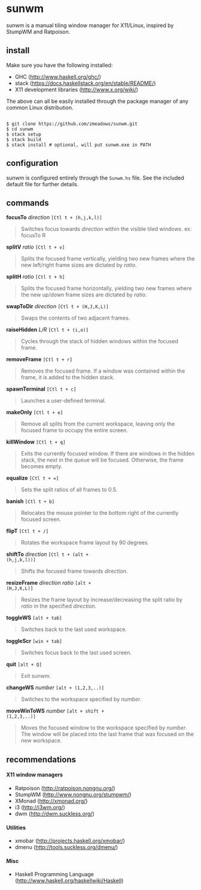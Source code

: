 # sunwm

sunwm is a manual tiling window manager for X11/Linux, inspired by StumpWM and Ratpoison.

## install

Make sure you have the following installed:

* GHC (http://www.haskell.org/ghc/)
* stack (https://docs.haskellstack.org/en/stable/README/)
* X11 development libraries (http://www.x.org/wiki/)

The above can all be easily installed through the package manager of any common Linux distribution.

<pre><code>
$ git clone https://github.com/zmeadows/sunwm.git
$ cd sunwm
$ stack setup
$ stack build
$ stack install # optional, will put sunwm.exe in PATH
</pre></code>

## configuration

sunwm is configured entirely through the <code>Sunwm.hs</code> file. See the included default file for further details.

## commands

<b>focusTo</b> <i>direction</i> <code>[Ctl t + (h,j,k,l)]</code> <br />
>Switches focus towards <i>direction</i> within the visible tiled windows.
ex: focusTo R

<b>splitV</b> <i>ratio</i> <code>[Ctl t + v]</code> <br />
>Splits the focused frame vertically, yielding two new frames where the new left/right frame sizes are dictated by <i>ratio</i>.

<b>splitH</b> <i>ratio</i> <code>[Ctl t + h]</code> <br />
>Splits the focused frame horizontally, yielding two new frames where the new up/down frame sizes are dictated by <i>ratio</i>.

<b>swapToDir</b> <i>direction</i> <code>[Ctl t + (H,J,K,L)]</code> <br />
>Swaps the contents of two adjacent frames.

<b>raiseHidden</b> <i>L/R</i> <code>[Ctl t + (i,o)]</code> <br />
>Cycles through the stack of hidden windows within the focused frame.

<b>removeFrame</b> <code>[Ctl t + r]</code> <br />
>Removes the focused frame. If a window was contained within the frame, it is added to the hidden stack.

<b>spawnTerminal</b> <code>[Ctl t + c]</code> <br />
>Launches a user-defined terminal.

<b>makeOnly</b> <code>[Ctl t + e]</code> <br />
>Remove all splits from the current workspace, leaving only the focused frame to occupy the entire screen.

<b>killWindow</b> <code>[Ctl t + q]</code> <br />
>Exits the currently focused window. If there are windows in the hidden stack, the next in the queue will be focused. Otherwise, the frame becomes empty.

<b>equalize</b> <code>[Ctl t + =]</code> <br />
>Sets the split ratios of all frames to 0.5.

<b>banish</b> <code>[Ctl t + b]</code> <br />
>Relocates the mouse pointer to the bottom right of the currently focused screen.

<b>flipT</b> <code>[Ctl t + /]</code> <br />
>Rotates the workspace frame layout by 90 degrees.

<b>shiftTo</b> <i>direction</i> <code>[Ctl t + (alt + (h,j,k,l))]</code> <br />
>Shifts the focused frame towards <i>direction</i>.

<b>resizeFrame</b> <i>direction</i> <i>ratio</i> <code>[alt + (H,J,K,L)]</code> <br />
>Resizes the frame layout by increase/decreasing the split ratio by <i>ratio</i> in the specified <i>direction</i>.

<b>toggleWS</b> <code>[alt + tab]</code><br />
>Switches back to the last used workspace.

<b>toggleScr</b> <code>[win + tab]</code> <br />
>Switches focus back to the last used screen.

<b>quit</b> <code>[alt + Q]</code> <br />
>Exit sunwm.

<b>changeWS</b> <i>number</i> <code>[alt + (1,2,3,..)]</code> <br />
>Switches to the workspace specified by <i>number</i>.

<b>moveWinToWS</b> <i>number</i> <code>[alt + shift + (1,2,3,..)]</code> <br />
>Moves the focused window to the workspace specified by <i>number</i>. The window will be placed into the last frame that was focused on the new workspace.

## recommendations

#### X11 window managers

* Ratpoison (http://ratpoison.nongnu.org/)
* StumpWM (http://www.nongnu.org/stumpwm/)
* XMonad (http://xmonad.org/)
* i3 (http://i3wm.org/)
* dwm (http://dwm.suckless.org/)

#### Utilities

* xmobar (http://projects.haskell.org/xmobar/)
* dmenu (http://tools.suckless.org/dmenu/)

#### Misc

* Haskell Programming Language (http://www.haskell.org/haskellwiki/Haskell)

